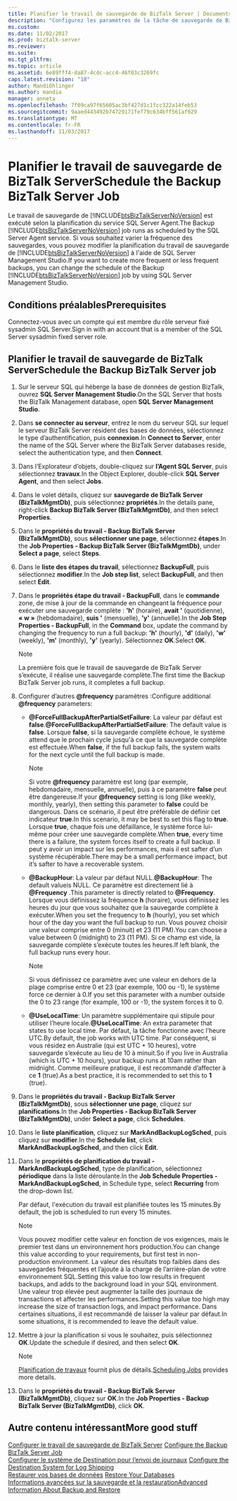 ```yaml
---
title: Planifier le travail de sauvegarde de BizTalk Server | Documents Microsoft
description: "Configurez les paramètres de la tâche de sauvegarde de BizTalk Server, définissez une planification de l’exécution mensuelle, hebdomadaire, quotidienne ou toutes les heures"
ms.custom: 
ms.date: 11/02/2017
ms.prod: biztalk-server
ms.reviewer: 
ms.suite: 
ms.tgt_pltfrm: 
ms.topic: article
ms.assetid: 6e89fff4-da87-4cdc-acc4-46f03c3269fc
caps.latest.revision: "18"
author: MandiOhlinger
ms.author: mandia
manager: anneta
ms.openlocfilehash: 7f09ca97f65605ac3bf427d1c1fcc322a14feb53
ms.sourcegitcommit: 9aaed443492b74729171fef79c634bff561af929
ms.translationtype: MT
ms.contentlocale: fr-FR
ms.lasthandoff: 11/03/2017
---
```

# <a name="schedule-the-backup-biztalk-server-job"></a><span data-ttu-id="64946-103">Planifier le travail de sauvegarde de BizTalk Server</span><span class="sxs-lookup"><span data-stu-id="64946-103">Schedule the Backup BizTalk Server Job</span></span>
<span data-ttu-id="64946-104">Le travail de sauvegarde de [!INCLUDE[btsBizTalkServerNoVersion](../includes/btsbiztalkservernoversion-md.md)] est exécuté selon la planification du service SQL Server Agent.</span><span class="sxs-lookup"><span data-stu-id="64946-104">The Backup [!INCLUDE[btsBizTalkServerNoVersion](../includes/btsbiztalkservernoversion-md.md)] job runs as scheduled by the SQL Server Agent service.</span></span> <span data-ttu-id="64946-105">Si vous souhaitez varier la fréquence des sauvegardes, vous pouvez modifier la planification du travail de sauvegarde de [!INCLUDE[btsBizTalkServerNoVersion](../includes/btsbiztalkservernoversion-md.md)] à l'aide de SQL Server Management Studio.</span><span class="sxs-lookup"><span data-stu-id="64946-105">If you want to create more frequent or less frequent backups, you can change the schedule of the Backup [!INCLUDE[btsBizTalkServerNoVersion](../includes/btsbiztalkservernoversion-md.md)] job by using SQL Server Management Studio.</span></span>  
  
## <a name="prerequisites"></a><span data-ttu-id="64946-106">Conditions préalables</span><span class="sxs-lookup"><span data-stu-id="64946-106">Prerequisites</span></span>  
<span data-ttu-id="64946-107">Connectez-vous avec un compte qui est membre du rôle serveur fixé sysadmin SQL Server.</span><span class="sxs-lookup"><span data-stu-id="64946-107">Sign in with an account that is a member of the SQL Server sysadmin fixed server role.</span></span>  
  
## <a name="schedule-the-backup-biztalk-server-job"></a><span data-ttu-id="64946-108">Planifier le travail de sauvegarde de BizTalk Server</span><span class="sxs-lookup"><span data-stu-id="64946-108">Schedule the Backup BizTalk Server job</span></span>
  
1.  <span data-ttu-id="64946-109">Sur le serveur SQL qui héberge la base de données de gestion BizTalk, ouvrez **SQL Server Management Studio**.</span><span class="sxs-lookup"><span data-stu-id="64946-109">On the SQL Server that hosts the BizTalk Management database, open **SQL Server Management Studio**.</span></span>

2.  <span data-ttu-id="64946-110">Dans **se connecter au serveur**, entrez le nom du serveur SQL sur lequel le serveur BizTalk Server résident des bases de données, sélectionnez le type d’authentification, puis **connexion**.</span><span class="sxs-lookup"><span data-stu-id="64946-110">In **Connect to Server**, enter the name of the SQL Server where the BizTalk Server databases reside, select the authentication type, and then **Connect**.</span></span>  
  
3.  <span data-ttu-id="64946-111">Dans l’Explorateur d’objets, double-cliquez sur **l’Agent SQL Server**, puis sélectionnez **travaux**.</span><span class="sxs-lookup"><span data-stu-id="64946-111">In the Object Explorer, double-click **SQL Server Agent**, and then select **Jobs**.</span></span>  
  
4.  <span data-ttu-id="64946-112">Dans le volet détails, cliquez sur **sauvegarde de BizTalk Server (BizTalkMgmtDb)**, puis sélectionnez **propriétés**.</span><span class="sxs-lookup"><span data-stu-id="64946-112">In the details pane, right-click **Backup BizTalk Server (BizTalkMgmtDb)**, and then select **Properties**.</span></span>  
  
5.  <span data-ttu-id="64946-113">Dans le **propriétés du travail - Backup BizTalk Server (BizTalkMgmtDb)**, sous **sélectionner une page**, sélectionnez **étapes**.</span><span class="sxs-lookup"><span data-stu-id="64946-113">In the **Job Properties - Backup BizTalk Server (BizTalkMgmtDb)**, under **Select a page**, select **Steps**.</span></span>  
  
6.  <span data-ttu-id="64946-114">Dans le **liste des étapes du travail**, sélectionnez **BackupFull**, puis sélectionnez **modifier**.</span><span class="sxs-lookup"><span data-stu-id="64946-114">In the **Job step list**, select **BackupFull**, and then select **Edit**.</span></span>  
  
7.  <span data-ttu-id="64946-115">Dans le **propriétés étape du travail - BackupFull**, dans le **commande** zone, de mise à jour de la commande en changeant la fréquence pour exécuter une sauvegarde complète : **'h'** (horaire), **avait '**  (quotidienne), **« w »** (hebdomadaire), **suis '** (mensuelle), **'y'** (annuelle).</span><span class="sxs-lookup"><span data-stu-id="64946-115">In the **Job Step Properties - BackupFull**, in the **Command** box, update the command by changing the frequency to run a full backup: **'h'** (hourly), **'d'** (daily), **'w'** (weekly), **'m'** (monthly), **'y'** (yearly).</span></span> <span data-ttu-id="64946-116">Sélectionnez **OK**.</span><span class="sxs-lookup"><span data-stu-id="64946-116">Select **OK**.</span></span>  
  
    > [!NOTE]
    >  <span data-ttu-id="64946-117">La première fois que le travail de sauvegarde de BizTalk Server s’exécute, il réalise une sauvegarde complète.</span><span class="sxs-lookup"><span data-stu-id="64946-117">The first time the Backup BizTalk Server job runs, it completes a full backup.</span></span>  
    
8.  <span data-ttu-id="64946-118">Configurer d’autres  **@frequency**  paramètres :</span><span class="sxs-lookup"><span data-stu-id="64946-118">Configure additional **@frequency** parameters:</span></span>  
  
    - <span data-ttu-id="64946-119">**@ForceFullBackupAfterPartialSetFailure**: La valeur par défaut est **false**.</span><span class="sxs-lookup"><span data-stu-id="64946-119">**@ForceFullBackupAfterPartialSetFailure**: The default value is **false**.</span></span> <span data-ttu-id="64946-120">Lorsque **false**, si la sauvegarde complète échoue, le système attend que le prochain cycle jusqu'à ce que la sauvegarde complète est effectuée.</span><span class="sxs-lookup"><span data-stu-id="64946-120">When **false**, if the full backup fails, the system waits for the next cycle until the full backup is made.</span></span>  
    
        > [!NOTE]
        >  <span data-ttu-id="64946-121">Si votre  **@frequency**  paramètre est long (par exemple, hebdomadaire, mensuelle, annuelle), puis à ce paramètre **false** peut être dangereuse.</span><span class="sxs-lookup"><span data-stu-id="64946-121">If your **@frequency** setting is long (like weekly, monthly, yearly), then setting this parameter to **false** could be dangerous.</span></span> <span data-ttu-id="64946-122">Dans ce scénario, il peut être préférable de définir cet indicateur **true**.</span><span class="sxs-lookup"><span data-stu-id="64946-122">In this scenario, it may be best to set this flag to **true**.</span></span> <span data-ttu-id="64946-123">Lorsque **true**, chaque fois une défaillance, le système force lui-même pour créer une sauvegarde complète.</span><span class="sxs-lookup"><span data-stu-id="64946-123">When **true**, every time there is a failure, the system forces itself to create a full backup.</span></span> <span data-ttu-id="64946-124">Il peut y avoir un impact sur les performances, mais il est safter d’un système récupérable.</span><span class="sxs-lookup"><span data-stu-id="64946-124">There may be a small performance impact, but it’s safter to have a recoverable system.</span></span>
  
    - <span data-ttu-id="64946-125">**@BackupHour**: La valeur par défaut NULL.</span><span class="sxs-lookup"><span data-stu-id="64946-125">**@BackupHour**: The default valueis NULL.</span></span> <span data-ttu-id="64946-126">Ce paramètre est directement lié à  **@Frequency** .</span><span class="sxs-lookup"><span data-stu-id="64946-126">This parameter is directly related to **@Frequency**.</span></span> <span data-ttu-id="64946-127">Lorsque vous définissez la fréquence **h** (horaire), vous définissez les heures du jour que vous souhaitez que la sauvegarde complète à exécuter.</span><span class="sxs-lookup"><span data-stu-id="64946-127">When you set the frequency to **h** (hourly), you set which hour of the day you want the full backup to run.</span></span> <span data-ttu-id="64946-128">Vous pouvez choisir une valeur comprise entre 0 (minuit) et 23 (11 PM).</span><span class="sxs-lookup"><span data-stu-id="64946-128">You can choose a value between 0 (midnight) to 23 (11 PM).</span></span> <span data-ttu-id="64946-129">Si ce champ est vide, la sauvegarde complète s’exécute toutes les heures.</span><span class="sxs-lookup"><span data-stu-id="64946-129">If left blank, the full backup runs every hour.</span></span>  
    
       > [!NOTE]
        >  <span data-ttu-id="64946-130">Si vous définissez ce paramètre avec une valeur en dehors de la plage comprise entre 0 et 23 (par exemple, 100 ou -1), le système force ce dernier à 0.</span><span class="sxs-lookup"><span data-stu-id="64946-130">If you set this parameter with a number outside the 0 to 23 range (for example, 100 or -1), the system forces it to 0.</span></span>
  
    - <span data-ttu-id="64946-131">**@UseLocalTime**: Un paramètre supplémentaire qui stipule pour utiliser l’heure locale.</span><span class="sxs-lookup"><span data-stu-id="64946-131">**@UseLocalTime**: An extra parameter that states to use local time.</span></span> <span data-ttu-id="64946-132">Par défaut, la tâche fonctionne avec l’heure UTC.</span><span class="sxs-lookup"><span data-stu-id="64946-132">By default, the job works with UTC time.</span></span> <span data-ttu-id="64946-133">Par conséquent, si vous résidez en Australie (qui est UTC + 10 heures), votre sauvegarde s’exécute au lieu de 10 à minuit.</span><span class="sxs-lookup"><span data-stu-id="64946-133">So if you live in Australia (which is UTC + 10 hours), your backup runs at 10am rather than midnight.</span></span> <span data-ttu-id="64946-134">Comme meilleure pratique, il est recommandé d’affecter à ce **1** (true).</span><span class="sxs-lookup"><span data-stu-id="64946-134">As a best practice, it is recommended to set this to **1** (true).</span></span>  
  
9.  <span data-ttu-id="64946-135">Dans le **propriétés du travail - Backup BizTalk Server (BizTalkMgmtDb)**, sous **sélectionner une page**, cliquez sur **planifications**.</span><span class="sxs-lookup"><span data-stu-id="64946-135">In the **Job Properties - Backup BizTalk Server (BizTalkMgmtDb)**, under **Select a page**, click **Schedules**.</span></span>  
  
10. <span data-ttu-id="64946-136">Dans le **liste planification**, cliquez sur **MarkAndBackupLogSched**, puis cliquez sur **modifier**.</span><span class="sxs-lookup"><span data-stu-id="64946-136">In the **Schedule list**, click **MarkAndBackupLogSched**, and then click **Edit**.</span></span>  
  
11. <span data-ttu-id="64946-137">Dans le **propriétés de planification du travail - MarkAndBackupLogSched**, type de planification, sélectionnez **périodique** dans la liste déroulante.</span><span class="sxs-lookup"><span data-stu-id="64946-137">In the **Job Schedule Properties - MarkAndBackupLogSched**, in Schedule type, select **Recurring** from the drop-down list.</span></span>  
  
     <span data-ttu-id="64946-138">Par défaut, l'exécution du travail est planifiée toutes les 15 minutes.</span><span class="sxs-lookup"><span data-stu-id="64946-138">By default, the job is scheduled to run every 15 minutes.</span></span>  
     
    > [!NOTE]
    >  <span data-ttu-id="64946-139">Vous pouvez modifier cette valeur en fonction de vos exigences, mais le premier test dans un environnement hors production.</span><span class="sxs-lookup"><span data-stu-id="64946-139">You can change this value according to your requirements, but first test in non-production environment.</span></span> <span data-ttu-id="64946-140">La valeur des résultats trop faibles dans des sauvegardes fréquentes et l’ajoute à la charge de l’arrière-plan de votre environnement SQL.</span><span class="sxs-lookup"><span data-stu-id="64946-140">Setting this value too low results in frequent backups, and adds to the background load in your SQL environment.</span></span> <span data-ttu-id="64946-141">Une valeur trop élevée peut augmenter la taille des journaux de transactions et affecter les performances.</span><span class="sxs-lookup"><span data-stu-id="64946-141">Setting this value too high may increase the size of transaction logs, and impact performance.</span></span> <span data-ttu-id="64946-142">Dans certaines situations, il est recommandé de laisser la valeur par défaut.</span><span class="sxs-lookup"><span data-stu-id="64946-142">In some situations, it is recommended to leave the default value.</span></span>    
  
12. <span data-ttu-id="64946-143">Mettre à jour la planification si vous le souhaitez, puis sélectionnez **OK**.</span><span class="sxs-lookup"><span data-stu-id="64946-143">Update the schedule if desired, and then select **OK**.</span></span>  
  
    > [!NOTE]
    >  <span data-ttu-id="64946-144">[Planification de travaux](https://docs.microsoft.com/sql/ssms/agent/schedule-a-job) fournit plus de détails.</span><span class="sxs-lookup"><span data-stu-id="64946-144">[Scheduling Jobs](https://docs.microsoft.com/sql/ssms/agent/schedule-a-job) provides more details.</span></span>
  
13. <span data-ttu-id="64946-145">Dans le **propriétés du travail - Backup BizTalk Server (BizTalkMgmtDb)**, cliquez sur **OK**.</span><span class="sxs-lookup"><span data-stu-id="64946-145">In the **Job Properties - Backup BizTalk Server (BizTalkMgmtDb)**, click **OK**.</span></span>  
  
## <a name="more-good-stuff"></a><span data-ttu-id="64946-146">Autre contenu intéressant</span><span class="sxs-lookup"><span data-stu-id="64946-146">More good stuff</span></span>  
 <span data-ttu-id="64946-147">[Configurer le travail de sauvegarde de BizTalk Server](../core/how-to-configure-the-backup-biztalk-server-job.md) </span><span class="sxs-lookup"><span data-stu-id="64946-147">[Configure the Backup BizTalk Server Job](../core/how-to-configure-the-backup-biztalk-server-job.md) </span></span>  
 <span data-ttu-id="64946-148">[Configurer le système de Destination pour l’envoi de journaux](../core/how-to-configure-the-destination-system-for-log-shipping.md) </span><span class="sxs-lookup"><span data-stu-id="64946-148">[Configure the Destination System for Log Shipping](../core/how-to-configure-the-destination-system-for-log-shipping.md) </span></span>  
 <span data-ttu-id="64946-149">[Restaurer vos bases de données](../core/how-to-restore-your-databases.md) </span><span class="sxs-lookup"><span data-stu-id="64946-149">[Restore Your Databases](../core/how-to-restore-your-databases.md) </span></span>  
 [<span data-ttu-id="64946-150">Informations avancées sur la sauvegarde et la restauration</span><span class="sxs-lookup"><span data-stu-id="64946-150">Advanced Information About Backup and Restore</span></span>](../core/advanced-information-about-backup-and-restore1.md)

